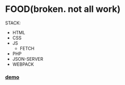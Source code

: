 # FOOD(broken. not all work)

STACK: 
- HTML
- CSS
- JS
  - FETCH
- PHP
- JSON-SERVER
- WEBPACK

### [demo](https://okylistik.github.io/JS-food-will-pushed)
